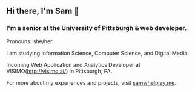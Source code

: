 ## Hi there, I'm Sam 👋
### I'm a senior at the University of Pittsburgh & web developer.
Pronouns: she/her

I am studying Information Science, Computer Science, and Digital Media. 

Incoming Web Application and Analytics Developer at VISIMO(http://visimo.ai/) in Pittsburgh, PA.

For more about my experiences and projects, visit [samwhelpley.me](http://samwhelpley.me).


<!--
**sjwhelpley/sjwhelpley** is a ✨ _special_ ✨ repository because its `README.md` (this file) appears on your GitHub profile.

Here are some ideas to get you started:

- 🔭 I’m currently working on ...
- 🌱 I’m currently learning ...
- 👯 I’m looking to collaborate on ...
- 🤔 I’m looking for help with ...
- 💬 Ask me about ...
- 📫 How to reach me: ...
- 😄 Pronouns: ...
- ⚡ Fun fact: ...
-->
